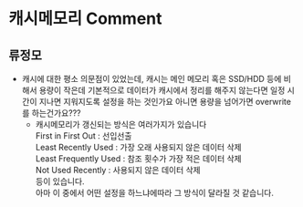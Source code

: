 # 캐시메모리 Comment



## 류정모
- 캐시에 대한 평소 의문점이 있었는데, 캐시는 메인 메모리 혹은 SSD/HDD 등에 비해서 용량이 작은데 기본적으로 데이터가 캐시에서 정리를 해주지 않는다면 일정 시간이 지나면 지워지도록 설정을 하는 것인가요 아니면 용량을 넘어가면 overwrite를 하는건가요???
  - 캐시메모리가 갱신되는 방식은 여러가지가 있습니다  
  First in First Out : 선입선출  
  Least Recently Used : 가장 오래 사용되지 않은 데이터 삭제  
  Least Frequently Used : 참조 횟수가 가장 적은 데이터 삭제  
  Not Used Recently : 사용되지 않은 데이터 삭제  
  등이 있습니다.  
  아마 이 중에서 어떤 설정을 하느냐에따라 그 방식이 달라질 것 같습니다.  
